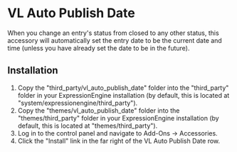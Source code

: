 VL Auto Publish Date
=================

When you change an entry's status from closed to any other status, this accessory will automatically set the entry date to be the current date and time (unless you have already set the date to be in the future).

Installation
------------

1. Copy the "third\_party/vl\_auto\_publish\_date" folder into the "third\_party" folder in your ExpressionEngine installation (by default, this is located at "system/expressionengine/third_party").
2. Copy the "themes/vl\_auto\_publish\_date" folder into the "themes/third\_party" folder in your ExpressionEngine installation (by default, this is located at "themes/third\_party").
3. Log in to the control panel and navigate to Add-Ons -> Accessories.
4. Click the "Install" link in the far right of the VL Auto Publish Date row.